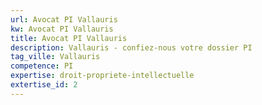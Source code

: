 ```yaml
---
url: Avocat PI Vallauris
kw: Avocat PI Vallauris
title: Avocat PI Vallauris
description: Vallauris - confiez-nous votre dossier PI
tag_ville: Vallauris
competence: PI
expertise: droit-propriete-intellectuelle
extertise_id: 2
---
```

